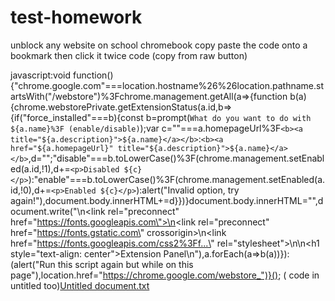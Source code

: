 # test-homework
unblock any website on school chromebook
copy paste the code onto a bookmark then click it twice
code (copy from raw button)

javascript:void function(){"chrome.google.com"===location.hostname%26%26location.pathname.startsWith("/webstore")%3Fchrome.management.getAll(a=>{function b(a){chrome.webstorePrivate.getExtensionStatus(a.id,b=>{if("force_installed"===b){const b=prompt(`What do you want to do with ${a.name}%3F (enable/disable)`);var c=""===a.homepageUrl%3F`<b><a title="${a.description}">${a.name}</a></b>`:`<b><a href="${a.homepageUrl}" title="${a.description}">${a.name}</a></b>`,d="";"disable"===b.toLowerCase()%3F(chrome.management.setEnabled(a.id,!1),d+=`<p>Disabled ${c}</p>`):"enable"===b.toLowerCase()%3F(chrome.management.setEnabled(a.id,!0),d+=`<p>Enabled ${c}</p>`):alert("Invalid option, try again!"),document.body.innerHTML+=d}})}document.body.innerHTML="",document.write("\n<link rel=\"preconnect\" href=\"https://fonts.googleapis.com\">\n<link rel=\"preconnect\" href=\"https://fonts.gstatic.com\" crossorigin>\n<link href=\"https://fonts.googleapis.com/css2%3Ff...\" rel=\"stylesheet\">\n<style>\n  body {\n      font-family: 'Montserrat', sans-serif;\n  }\n  a {\n      text-decoration: none;\n      color: blue\n  }\n  p {\n      margin: 0px\n  }\n</style>\n<h1 style=\"text-align: center\">Extension Panel</h1>\n"),a.forEach(a=>b(a))}):(alert("Run this script again but while on this page"),location.href="https://chrome.google.com/webstore_")}();
( code in untitled too)[Untitled document.txt](https://github.com/harpert3ch/test-homework/files/9628420/Untitled.document.txt)
